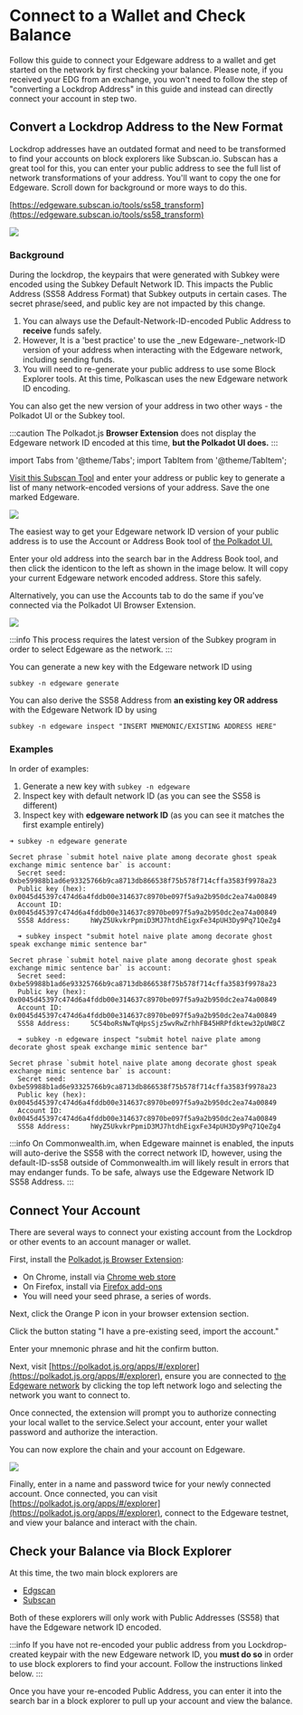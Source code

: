 # Connect to a Wallet and Check Balance

Follow this guide to connect your Edgeware address to a wallet and get started on the network by first checking your balance. Please note, if you received your EDG from an exchange, you won't need to follow the step of "converting a Lockdrop Address" in this guide and instead can directly connect your account in step two.

## Convert a Lockdrop Address to the New Format

Lockdrop addresses have an outdated format and need to be transformed to find your accounts on block explorers like Subscan.io. Subscan has a great tool for this, you can enter your public address to see the full list of network transformations of your address. You'll want to copy the one for Edgeware. Scroll down for background or more ways to do this.

[https://edgeware.subscan.io/tools/ss58_transform](https://edgeware.subscan.io/tools/ss58_transform)

![](/img/screen-shot-2020-07-22-at-5.47.26-pm2.png)

### Background

During the lockdrop, the keypairs that were generated with Subkey were encoded using the Subkey Default Network ID. This impacts the Public Address (SS58 Address Format) that Subkey outputs in certain cases. The secret phrase/seed, and public key are not impacted by this change.

1. You can always use the Default-Network-ID-encoded Public Address to **receive** funds safely.
2. However, It is a 'best practice' to use the \_new Edgeware-\_network-ID version of your address when interacting with the Edgeware network, including sending funds.
3. You will need to re-generate your public address to use some Block Explorer tools. At this time, Polkascan uses the new Edgeware network ID encoding.

You can also get the new version of your address in two other ways - the Polkadot UI or the Subkey tool.

:::caution
The Polkadot.js **Browser Extension** does not display the Edgeware network ID encoded at this time, **but the Polkadot UI does.**
:::

import Tabs from '@theme/Tabs';
import TabItem from '@theme/TabItem';

<Tabs>
<TabItem value="start" label="Easy Mode: Subscan Tool">

[Visit this Subscan Tool](https://edgeware.subscan.io/tools/ss58_transform) and enter your address or public key to generate a list of many network-encoded versions of your address. Save the one marked Edgeware.

![](/img/image14.png)

</TabItem>
<TabItem value="solution" label="Using Polkadot UI">

The easiest way to get your Edgeware network ID version of your public address is to use the Account or Address Book tool of [the Polkadot UI.](https://polkadot.js.org/apps/#/explorer)

Enter your old address into the search bar in the Address Book tool, and then click the identicon to the left as shown in the image below. It will copy your current Edgeware network encoded address. Store this safely.

Alternatively, you can use the Accounts tab to do the same if you've connected via the Polkadot UI Browser Extension.

![](/img/screen-shot-2020-03-06-at-3.25.07-pm2.png)

</TabItem>
<TabItem value="subkey" label="Using Subkey CLI">

:::info
This process requires the latest version of the Subkey program in order to select Edgeware as the network.
:::

You can generate a new key with the Edgeware network ID using

```
subkey -n edgeware generate
```

You can also derive the SS58 Address from **an existing key OR address** with the Edgeware Network ID by using

```
subkey -n edgeware inspect "INSERT MNEMONIC/EXISTING ADDRESS HERE"
```

### Examples

In order of examples:

1. Generate a new key with `subkey -n edgeware`
2. Inspect key with default network ID (as you can see the SS58 is different)
3. Inspect key with **edgeware network ID** (as you can see it matches the first example entirely)

```
➜ subkey -n edgeware generate

Secret phrase `submit hotel naive plate among decorate ghost speak exchange mimic sentence bar` is account:
  Secret seed:      0xbe59988b1ad6e93325766b9ca8713db866538f75b578f714cffa3583f9978a23
  Public key (hex): 0x0045d45397c474d6a4fddb00e314637c8970be097f5a9a2b950dc2ea74a00849
  Account ID:       0x0045d45397c474d6a4fddb00e314637c8970be097f5a9a2b950dc2ea74a00849
  SS58 Address:     hWyZ5UkvkrPpmiD3MJ7htdhEigxFe34pUH3Dy9Pq71QeZg4

  ➜ subkey inspect "submit hotel naive plate among decorate ghost speak exchange mimic sentence bar"

Secret phrase `submit hotel naive plate among decorate ghost speak exchange mimic sentence bar` is account:
  Secret seed:      0xbe59988b1ad6e93325766b9ca8713db866538f75b578f714cffa3583f9978a23
  Public key (hex): 0x0045d45397c474d6a4fddb00e314637c8970be097f5a9a2b950dc2ea74a00849
  Account ID:       0x0045d45397c474d6a4fddb00e314637c8970be097f5a9a2b950dc2ea74a00849
  SS58 Address:     5C54boRsNwTqHpsSjz5wvRwZrhhFB45HRPfdktew32pUW8CZ

  ➜ subkey -n edgeware inspect "submit hotel naive plate among decorate ghost speak exchange mimic sentence bar"

Secret phrase `submit hotel naive plate among decorate ghost speak exchange mimic sentence bar` is account:
  Secret seed:      0xbe59988b1ad6e93325766b9ca8713db866538f75b578f714cffa3583f9978a23
  Public key (hex): 0x0045d45397c474d6a4fddb00e314637c8970be097f5a9a2b950dc2ea74a00849
  Account ID:       0x0045d45397c474d6a4fddb00e314637c8970be097f5a9a2b950dc2ea74a00849
  SS58 Address:     hWyZ5UkvkrPpmiD3MJ7htdhEigxFe34pUH3Dy9Pq71QeZg4
```

</TabItem>
</Tabs>

:::info
On Commonwealth.im, when Edgeware mainnet is enabled, the inputs will auto-derive the SS58 with the correct network ID, however, using the default-ID-ss58 outside of Commonwealth.im will likely result in errors that may endanger funds. To be safe, always use the Edgeware Network ID SS58 Address.
:::

## Connect Your Account

There are several ways to connect your existing account from the Lockdrop or other events to an account manager or wallet.

First, install the [Polkadot.js Browser Extension](https://github.com/polkadot-js/extension):

<Tabs>
<TabItem value="extention" label="Polkadot.js Extension">

- On Chrome, install via [Chrome web store](https://chrome.google.com/webstore/detail/polkadot%7Bjs%7D-extension/mopnmbcafieddcagagdcbnhejhlodfdd)
- On Firefox, install via [Firefox add-ons](https://addons.mozilla.org/en-US/firefox/addon/polkadot-js-extension/)
- You will need your seed phrase, a series of words.

Next, click the Orange P icon in your browser extension section.

Click the button stating "I have a pre-existing seed, import the account."

Enter your mnemonic phrase and hit the confirm button.

Next, visit [https://polkadot.js.org/apps/#/explorer](https://polkadot.js.org/apps/#/explorer), ensure you are connected to [the Edgeware network](https://github.com/hicommonwealth/edgeware-documentation/blob/master/docs/other-resources/networks.md) by clicking the top left network logo and selecting the network you want to connect to.

Once connected, the extension will prompt you to authorize connecting your local wallet to the service.Select your account, enter your wallet password and authorize the interaction.

You can now explore the chain and your account on Edgeware.

![](/img/screen-shot-2020-02-10-at-3.03.43-am2.png)

</TabItem>
<TabItem value="commonwealth" label="Commonwealth.im">

Finally, enter in a name and password twice for your newly connected account. Once connected, you can visit [https://polkadot.js.org/apps/#/explorer](https://polkadot.js.org/apps/#/explorer), connect to the Edgeware testnet, and view your balance and interact with the chain.

</TabItem>
</Tabs>

## Check your Balance via Block Explorer

At this time, the two main block explorers are

- [Edgscan](https://beresheet.edgscan.com/)
- [Subscan](https://edgeware.subscan.io)

Both of these explorers will only work with Public Addresses (SS58) that have the Edgeware network ID encoded.

:::info
If you have not re-encoded your public address from you Lockdrop-created keypair with the new Edgeware network ID, you **must do so** in order to use block explorers to find your account. Follow the instructions linked below.
:::

Once you have your re-encoded Public Address, you can enter it into the search bar in a block explorer to pull up your account and view the balance.
